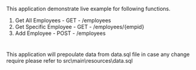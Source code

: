 This application demonstrate live example for following functions.

1. Get All Employees - GET - /employees
2. Get Specific Employee - GET - /employees/{empid}
3. Add Employee - POST - /employees


#
This application will prepoulate data from data.sql file in case any change require please refer to src\main\resources\data.sql
